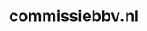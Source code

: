 ---
layout: post
title:  "commissiebbv.nl"
internal_url:  "/data/commissiebbv.nl.html"
categories: dutchgov
---